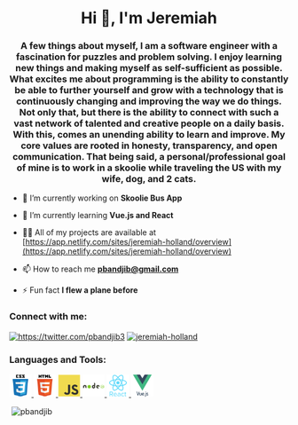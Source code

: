 <h1 align="center">Hi 👋, I'm Jeremiah</h1>
<h3 align="center">A few things about myself, I am a software engineer with a fascination for puzzles and problem solving. I enjoy learning new things and making myself as self-sufficient as possible. What excites me about programming is the ability to constantly be able to further yourself and grow with a technology that is continuously changing and improving the way we do things. Not only that, but there is the ability to connect with such a vast network of talented and creative people on a daily basis. With this, comes an unending ability to learn and improve. My core values are rooted in honesty, transparency, and open communication. That being said, a personal/professional goal of mine is to work in a skoolie while traveling the US with my wife, dog, and 2 cats.</h3>

- 🔭 I’m currently working on **Skoolie Bus App**

- 🌱 I’m currently learning **Vue.js and React**

- 👨‍💻 All of my projects are available at [https://app.netlify.com/sites/jeremiah-holland/overview](https://app.netlify.com/sites/jeremiah-holland/overview)

- 📫 How to reach me **pbandjib@gmail.com**

- ⚡ Fun fact **I flew a plane before**

<h3 align="left">Connect with me:</h3>
<p align="left">
<a href="https://twitter.com/https://twitter.com/pbandjib3" target="blank"><img align="center" src="https://raw.githubusercontent.com/rahuldkjain/github-profile-readme-generator/master/src/images/icons/Social/twitter.svg" alt="https://twitter.com/pbandjib3" height="30" width="40" /></a>
<a href="https://linkedin.com/in/jeremiah-holland" target="blank"><img align="center" src="https://raw.githubusercontent.com/rahuldkjain/github-profile-readme-generator/master/src/images/icons/Social/linked-in-alt.svg" alt="jeremiah-holland" height="30" width="40" /></a>
</p>

<h3 align="left">Languages and Tools:</h3>
<p align="left"> <a href="https://www.w3schools.com/css/" target="_blank" rel="noreferrer"> <img src="https://raw.githubusercontent.com/devicons/devicon/master/icons/css3/css3-original-wordmark.svg" alt="css3" width="40" height="40"/> </a> <a href="https://www.w3.org/html/" target="_blank" rel="noreferrer"> <img src="https://raw.githubusercontent.com/devicons/devicon/master/icons/html5/html5-original-wordmark.svg" alt="html5" width="40" height="40"/> </a> <a href="https://developer.mozilla.org/en-US/docs/Web/JavaScript" target="_blank" rel="noreferrer"> <img src="https://raw.githubusercontent.com/devicons/devicon/master/icons/javascript/javascript-original.svg" alt="javascript" width="40" height="40"/> </a> <a href="https://nodejs.org" target="_blank" rel="noreferrer"> <img src="https://raw.githubusercontent.com/devicons/devicon/master/icons/nodejs/nodejs-original-wordmark.svg" alt="nodejs" width="40" height="40"/> </a> <a href="https://reactjs.org/" target="_blank" rel="noreferrer"> <img src="https://raw.githubusercontent.com/devicons/devicon/master/icons/react/react-original-wordmark.svg" alt="react" width="40" height="40"/> </a> <a href="https://vuejs.org/" target="_blank" rel="noreferrer"> <img src="https://raw.githubusercontent.com/devicons/devicon/master/icons/vuejs/vuejs-original-wordmark.svg" alt="vuejs" width="40" height="40"/> </a> </p>

<p>&nbsp;<img align="center" src="https://github-readme-stats.vercel.app/api?username=pbandjib&show_icons=true&locale=en" alt="pbandjib" /></p>
